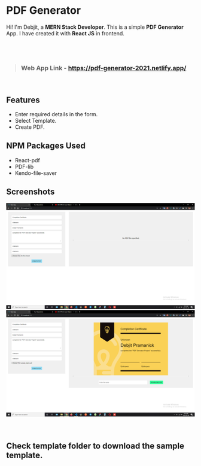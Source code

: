 # PDF Generator

Hi! I'm Debjit, a **MERN Stack Developer**. This is a simple **PDF Generator** App.
I have created it with **React JS** in frontend.
<br>
<br>
<br>
<br>
> ### Web App Link - https://pdf-generator-2021.netlify.app/


<br>

## Features

- Enter required details in the form.
- Select Template.
- Create PDF.

##  NPM Packages Used

- React-pdf
- PDF-lib
- Kendo-file-saver

## Screenshots

<img src="./screenshots/ss1.png" alt=""/>
<br>
<img src="./screenshots/ss2.png" alt=""/>
<br>
<br>
<br>

## Check template folder to download the sample template.
